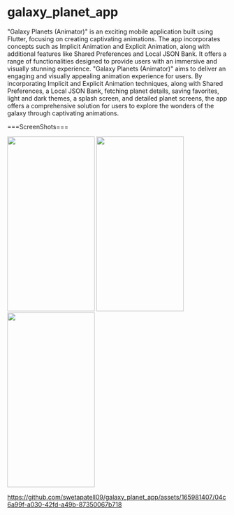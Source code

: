 # galaxy_planet_app

"Galaxy Planets (Animator)" is an exciting mobile application built using Flutter, focusing on
creating captivating animations. The app incorporates concepts such as Implicit Animation and
Explicit Animation, along with additional features like Shared Preferences and Local JSON
Bank. It offers a range of functionalities designed to provide users with an immersive and
visually stunning experience.
"Galaxy Planets (Animator)" aims to deliver an engaging and visually appealing animation
experience for users. By incorporating Implicit and Explicit Animation techniques, along with
Shared Preferences, a Local JSON Bank, fetching planet details, saving favorites, light and dark
themes, a splash screen, and detailed planet screens, the app offers a comprehensive solution for
users to explore the wonders of the galaxy through captivating animations.

===ScreenShots===
<p>
  <img src ="https://github.com/swetapatell09/galaxy_planet_app/assets/165981407/cc5f46f1-fa3d-4267-800b-39569ece86d8" height="400px" width="200px"/>
  <img src ="https://github.com/swetapatell09/galaxy_planet_app/assets/165981407/2c52c250-6cb0-4ce9-8795-cb74a64274c2" height="400px" width="200px"/>
  <img src ="https://github.com/swetapatell09/galaxy_planet_app/assets/165981407/93bc7ddb-ff9a-48ac-baca-8e8070424bc2" height="400px" width="200px"/>


https://github.com/swetapatell09/galaxy_planet_app/assets/165981407/04c6a99f-a030-42fd-a49b-87350067b718

</p>

